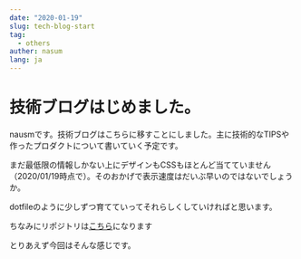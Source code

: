 ```yaml
---
date: "2020-01-19"
slug: tech-blog-start
tag:
  - others
auther: nasum
lang: ja
---
```


# 技術ブログはじめました。

nausmです。技術ブログはこちらに移すことにしました。主に技術的なTIPSや作ったプロダクトについて書いていく予定です。

まだ最低限の情報しかない上にデザインもCSSもほとんど当てていません（2020/01/19時点で）。そのおかげで表示速度はだいぶ早いのではないでしょうか。

dotfileのように少しずつ育てていってそれらしくしていければと思います。

ちなみにリポジトリは[こちら](https://github.com/nasum/blog)になります

とりあえず今回はそんな感じです。
